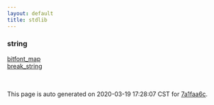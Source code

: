 ```yaml
---
layout: default
title: stdlib
---
```



### string

<div class='container'>
<div class='row'>
<div class='col-sm-3'>
<div><a href='string/bitfont_map.html'>bitfont_map</a></div>
</div>
<div class='col-sm-3'>
<div><a href='string/break_string.html'>break_string</a></div>
</div>
<div>&nbsp;</div>
<div>&nbsp;</div>
</div>
</div>



This page is auto generated on 2020-03-19 17:28:07 CST for [7a1faa6c](https://github.com/fluffos/fluffos/tree/7a1faa6c).


